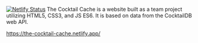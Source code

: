[![Netlify Status](https://api.netlify.com/api/v1/badges/0851f28e-e010-4583-abf8-59cbf2c4c911/deploy-status)](https://app.netlify.com/sites/the-cocktail-cache/deploys)
The Cocktail Cache is a website built as a team project utilizing HTML5, CSS3, and JS ES6. It is based on data from the CocktailDB web API.

https://the-cocktail-cache.netlify.app/
